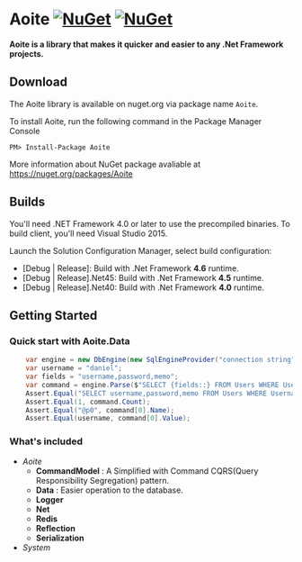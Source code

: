 ﻿# Aoite [![NuGet](https://img.shields.io/nuget/v/Aoite.svg)](https://www.nuget.org/packages/Aoite) [![NuGet](https://img.shields.io/nuget/dt/Aoite.svg)](https://www.nuget.org/packages/Aoite/)

**Aoite is a library that makes it quicker and easier to any .Net Framework projects.**


## Download

The Aoite library is available on nuget.org via package name `Aoite`.

To install Aoite, run the following command in the Package Manager Console

    PM> Install-Package Aoite

More information about NuGet package avaliable at https://nuget.org/packages/Aoite

## Builds

You'll need .NET Framework 4.0 or later to use the precompiled binaries. To build client, you'll need Visual Studio 2015.

Launch the Solution Configuration Manager, select build configuration:

- [Debug | Release]: Build with .Net Framework **4.6** runtime.
- [Debug | Release].Net45: Build with .Net Framework **4.5** runtime.
- [Debug | Release].Net40: Build with .Net Framework **4.0** runtime.

## Getting Started

### Quick start with Aoite.Data

```c#
    var engine = new DbEngine(new SqlEngineProvider("connection string"));
    var username = "daniel";
    var fields = "username,password,memo";
    var command = engine.Parse($"SELECT {fields::} FROM Users WHERE Username = {username}");
    Assert.Equal("SELECT username,password,memo FROM Users WHERE Username = @p0", command.Text);
    Assert.Equal(1, command.Count);
    Assert.Equal("@p0", command[0].Name);
    Assert.Equal(username, command[0].Value);
```

### What's included

+ *Aoite*
    - **CommandModel** : A Simplified with Command CQRS(Query Responsibility Segregation) pattern.
    - **Data** : Easier operation to the database.
    - **Logger**
    - **Net**
    - **Redis**
    - **Reflection**
    - **Serialization**
+ *System*
